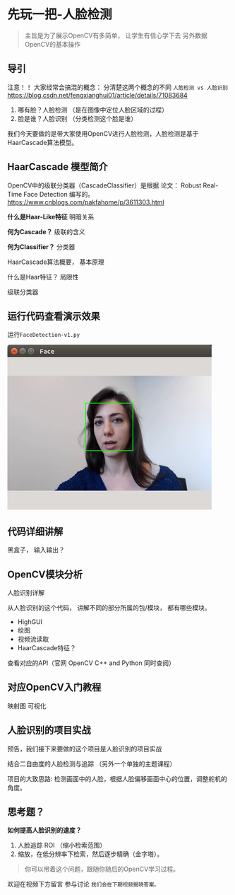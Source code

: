 
# 先玩一把-人脸检测

> 主旨是为了展示OpenCV有多简单， 让学生有信心学下去
> 另外数据OpenCV的基本操作

## 导引
注意！！ 大家经常会搞混的概念：
分清楚这两个概念的不同 
`人脸检测 vs 人脸识别`
https://blog.csdn.net/fengxianghui01/article/details/71083684

1. 哪有脸？人脸检测 （是在图像中定位人脸区域的过程）
2. 脸是谁？人脸识别 （分类检测这个脸是谁）

我们今天要做的是带大家使用OpenCV进行人脸检测，人脸检测是基于HaarCascade算法模型。

## HaarCascade 模型简介

OpenCV中的级联分类器（CascadeClassifier）是根据
论文： Robust Real-Time Face Detection 编写的。
https://www.cnblogs.com/pakfahome/p/3611303.html

**什么是Haar-Like特征**
明暗关系

**何为Cascade？**
级联的含义

**何为Classifier？** 分类器


HaarCascade算法概要， 基本原理

什么是Haar特征？
局限性

级联分类器

## 运行代码查看演示效果
运行`FaceDetection-v1.py`

![face-detection-result](./image/face-detection-result.png)

## 代码详细讲解

黑盒子， 输入输出？


## OpenCV模块分析
人脸识别详解

从人脸识别的这个代码， 讲解不同的部分所属的包/模块， 都有哪些模块。

* HighGUI
* 绘图
* 视频流读取
* HaarCascade特征？

查看对应的API（官网 OpenCV C++ and Python 同时查阅）

## 对应OpenCV入门教程

映射图
可视化

## 人脸识别的项目实战

预告，我们接下来要做的这个项目是人脸识别的项目实战

结合二自由度的人脸检测与追踪
（另外一个单独的主题课程）

项目的大致思路: 
检测画面中的人脸，根据人脸偏移画面中心的位置，调整舵机的角度。


## 思考题？

**如何提高人脸识别的速度？**

1. 人脸追踪 ROI （缩小检索范围）
2. 缩放，在低分辨率下检索，然后逐步精确（金字塔）。

> 你可以带着这个问题，跟随你随后的OpenCV学习过程。

欢迎在视频下方留言 参与讨论
`我们会在下期视频揭晓答案。`



